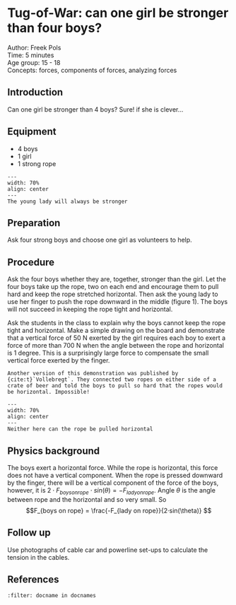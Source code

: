

# Tug-of-War: can one girl be stronger than four boys?


Author:     Freek Pols\
Time:	  	  5 minutes\
Age group:	15 - 18\
Concepts:	  forces, components of forces, analyzing forces

## Introduction
Can one girl be stronger than 4 boys? Sure! if she is clever…

## Equipment
* 4 boys 
* 1 girl
* 1 strong rope

```{figure} demo13_figure1.jpg
---
width: 70%
align: center
---
The young lady will always be stronger
```

## Preparation
Ask four strong boys and choose one girl as volunteers to help.

## Procedure
Ask the four boys whether they are, together, stronger than the girl. Let the four boys take up the rope, two on each end and encourage them to pull hard and keep the rope stretched horizontal. Then ask the young lady to use her finger to push the rope downward in the middle (figure 1). The boys will not succeed in keeping the rope tight and horizontal. 

Ask the students in the class to explain why the boys cannot keep the rope tight and horizontal. Make a simple drawing on the board and demonstrate that a vertical force of 50 N exerted by the girl requires each boy to exert a force of more than 700 N when the angle between the rope and horizontal is 1 degree. This is a surprisingly large force to compensate the small vertical force exerted by the finger.

```{tip}
Another version of this demonstration was published by {cite:t}`Vollebregt`. They connected two ropes on either side of a crate of beer and told the boys to pull so hard that the ropes would be horizontal. Impossible! 
```

```{figure} demo13_figure2.jpg
---
width: 70%
align: center
---
Neither here can the rope be pulled horizontal
```

## Physics background
The boys exert a horizontal force. While the rope is horizontal, this force does not have a vertical component. When the rope is pressed downward by the finger, there will be a vertical component of the force of the boys, however, it is $2\cdot F_{boys on rope} \cdot sin(\theta) = -F_{lady on rope}$. Angle $\theta$ is the angle between rope and the horizontal and so very small. So 
$$F_{boys on rope} = \frac{-F_{lady on rope}}{2·sin(\theta)} $$

## Follow up
Use photographs of cable car and powerline set-ups to calculate the tension in the cables.

## References

```{bibliography}
:filter: docname in docnames
```